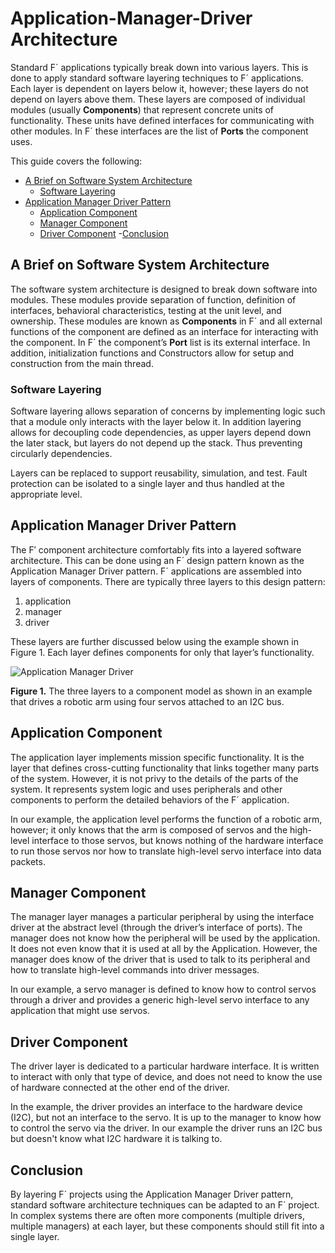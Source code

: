 # Application-Manager-Driver Architecture

Standard F´ applications typically break down into various layers. This is done to apply standard software layering
techniques to F´ applications. Each layer is dependent on layers below it, however; these layers do not depend on layers
above them. These layers are composed of individual modules (usually **Components**) that represent concrete units of
functionality. These units have defined interfaces for communicating with other modules. In F´ these interfaces are the
list of **Ports** the component uses.

This guide covers the following:
- [A Brief on Software System Architecture](#a-brief-on-software-system-architecture)
    - [Software Layering](#software-layering)
- [Application Manager Driver Pattern](#application-manager-driver-pattern)
    - [Application Component](#application-component)
    - [Manager Component](#manager-component)
    - [Driver Component](#driver-component)
-[Conclusion](#conclusion)

## A Brief on Software System Architecture

The software system architecture is designed to break down software into modules. These modules provide separation of
function, definition of interfaces, behavioral characteristics, testing at the unit level, and ownership. These modules
are known as **Components** in F´ and all external functions of the component are defined as an interface for
interacting with the component. In F´ the component’s **Port** list is its external interface. In addition,
initialization functions and Constructors allow for setup and construction from the main thread.

### Software Layering

Software layering allows separation of concerns by implementing logic such that a module only interacts with the layer
below it. In addition layering allows for decoupling code dependencies, as upper layers depend down the later stack, but
layers do not depend up the stack. Thus preventing circularly dependencies.

Layers can be replaced to support reusability, simulation, and test.  Fault protection can be isolated to a single layer
and thus handled at the appropriate level.

## Application Manager Driver Pattern

The F′ component architecture comfortably fits into a layered software architecture. This can be done using an F´ design
pattern known as the Application Manager Driver pattern. F´ applications are assembled into layers of components. There
are typically three layers to this design pattern:

 1. application
 2. manager
 3. driver

These layers are further discussed below using the example shown in Figure 1. Each layer defines components for only
that layer’s functionality.

![Application Manager Driver](../media/app_man_drv1.png)

**Figure 1.** The three layers to a component model as shown in an example that drives a robotic arm using four servos
attached to an I2C bus.

## Application Component

The application layer implements mission specific functionality. It is the layer that defines cross-cutting
functionality that links together many parts of the system. However, it is not privy to the details of the parts of the
system. It represents system logic and uses peripherals and other components to perform the detailed behaviors of the F´
application.

In our example, the application level performs the function of a robotic arm, however; it only knows that the arm is
composed of servos and the high-level interface to those servos, but knows nothing of the hardware interface to
run those servos nor how to translate high-level servo interface into data packets.

## Manager Component

The manager layer manages a particular peripheral by using the interface driver at the abstract level (through the
driver’s interface of ports). The manager does not know how the peripheral will be used by the application. It does not
even know that it is used at all by the Application. However, the manager does know of the driver that is used
to talk to its peripheral and how to translate high-level commands into driver messages.

In our example, a servo manager is defined to know how to control servos through a driver and provides a generic
high-level servo interface to any application that might use servos.

## Driver Component

The driver layer is dedicated to a particular hardware interface. It is written to interact with only that type of
device, and does not need to know the use of hardware connected at the other end of the driver.

In the example, the driver provides an interface to the hardware device (I2C), but not an interface to the servo. It is
up to the manager to know how to control the servo via the driver. In our example the driver runs an I2C bus but doesn't
know what I2C hardware it is talking to.

## Conclusion

By layering F´ projects using the Application Manager Driver pattern, standard software architecture techniques can be
adapted to an F´ project. In complex systems there are often more components (multiple drivers, multiple managers) at
each layer, but these components should still fit into a single layer.
